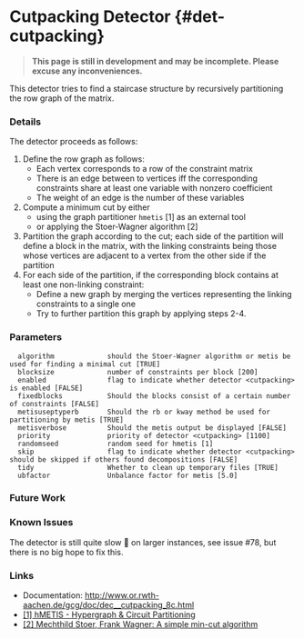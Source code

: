 # Cutpacking Detector {#det-cutpacking}
> **This page is still in development and may be incomplete. Please excuse any inconveniences.**

This detector tries to find a staircase structure by recursively partitioning the row graph of the matrix.

### Details

The detector proceeds as follows:

 1. Define the row graph as follows:
    * Each vertex corresponds to a row of the constraint matrix
    * There is an edge between to vertices iff the corresponding constraints share at least one variable with nonzero coefficient
    * The weight of an edge is the number of these variables
 2. Compute a minimum cut by either
    * using the graph partitioner `hmetis` [1] as an external tool
    * or applying the Stoer-Wagner algorithm [2]
 3. Partition the graph according to the cut; each side of the partition will define a block in the matrix, with the linking constraints being those whose vertices are adjacent to a vertex from the other side if the partition
 4. For each side of the partition, if the corresponding block contains at least one non-linking constraint:
    * Define a new graph by merging the vertices representing the linking constraints to a single one
    * Try to further partition this graph by applying steps 2-4.

### Parameters
```
  algorithm             should the Stoer-Wagner algorithm or metis be used for finding a minimal cut [TRUE]
  blocksize             number of constraints per block [200]
  enabled               flag to indicate whether detector <cutpacking> is enabled [FALSE]
  fixedblocks           Should the blocks consist of a certain number of constraints [FALSE]
  metisuseptyperb       Should the rb or kway method be used for partitioning by metis [TRUE]
  metisverbose          Should the metis output be displayed [FALSE]
  priority              priority of detector <cutpacking> [1100]
  randomseed            random seed for hmetis [1]
  skip                  flag to indicate whether detector <cutpacking> should be skipped if others found decompositions [FALSE]
  tidy                  Whether to clean up temporary files [TRUE]
  ubfactor              Unbalance factor for metis [5.0]
```
### Future Work

### Known Issues

The detector is still quite slow :snail: on larger instances, see issue #78, but there is no big hope to fix this.

### Links
 * Documentation: http://www.or.rwth-aachen.de/gcg/doc/dec__cutpacking_8c.html
 * [[1] hMETIS - Hypergraph & Circuit Partitioning](http://glaros.dtc.umn.edu/gkhome/metis/hmetis/overview)
 * [[2] Mechthild Stoer, Frank Wagner: A simple min-cut algorithm](http://dl.acm.org/ft_gateway.cfm?id=263872&ftid=11827&dwn=1&CFID=576236458&CFTOKEN=91189897)
